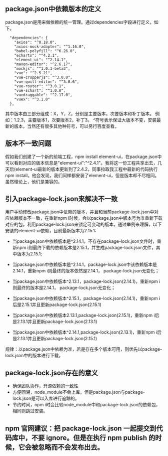 ## package.json中依赖版本的定义
package.json是用来做依赖的统一管理。通过dependencies字段进行定义，如下。
```
  "dependencies": {
    "axios": "^0.18.0",
    "axios-mock-adapter": "^1.16.0",
    "babel-polyfill": "^6.26.0",
    "echarts": "^4.2.1",
    "element-ui": "^2.14.1",
    "mavon-editor": "^2.6.17",
    "mockjs": "^1.0.1-beta3",
    "vue": "^2.5.21",
    "vue-cropperjs": "^3.0.0",
    "vue-quill-editor": "^3.0.6",
    "vue-router": "^3.0.1",
    "vue-schart": "^1.0.0",
    "vuedraggable": "^2.17.0",
    "vuex": "^3.1.0"
  },
```
其中版本由三部分组成：X，Y，Z，分别是主要版本，次要版本和补丁版本。
例如：1.2.3，主要版本1，次要版本2，补丁3。
^符号表示保证大版本不变，安装最新的版本，当然还有很多其他种符号，可以另行百度查看。

## 版本不一致问题
假如我们创建了一个新的前端工程，npm install element-ui，在package.json中可以看到对应的版本信息是"element-ui":"^2.4.1"。我将这一份工程共享出去，几天后(element-ui最新的版本更新到了2.4.2，同事拉取我工程中最新的代码执行npm install。他会发现，我们同样都安装了element-ui，但是版本却不尽相同。虽然理论上，他们是兼容的。

## 引入package-lock.json来解决不一致
用户手动修改package.json中依赖的版本，并且和当前package-lock.json中对应依赖版本不一致，在重新npm i时候，会以package.json中版本号为准重新下载对应的包。利用package-lock.json来锁定可变动的版本，通过举例来理解，以下安装的element-ui依赖，目前最新版本为2.15.1:

- 当package.json中依赖版本是^2.14.1，不存在package-lock.json文件时，重新npm i则最终下载的依赖版本是2.15.1，并生成package-lock.json文件，其中版本为2.15.1;

- 当package.json中依赖版本是^2.14.1，package-lock.json中该依赖版本是2.14.1，重新npm i则最终的版本依然是2.14.1， package-lock.json无变化；

- 当package.json中依赖版本^2.13.1，package-lock.json(2.14.1)，重新npm i则最终的版本是2.14.1， package-lock.json无变化；

- 当package.json中依赖版本^2.15.1，package-lock.json(2.14.1)，重新npm i后是2.15.1并且更新package-lock.json(2.15.1)

- 当package.json中依赖版本2.13.1,package-lock.json(2.15.1)，重新npm i后是2.13.1并且更新package-lock.json(2.13.1)

- 当package.json中依赖版本^2.14.1,package-lock.json(2.13.1)，重新npm i后是2.13.1并且更新package-lock.json(2.15.1)

规律：以package.json中依赖为准，若是存在多个版本可用，则优先以package-lock.json中的版本进行下载。

## package-lock.json存在的意义
- 确保团队协作，开源依赖的一致性
- 方便回溯，node_module不会上库，但是package.json与package-lock.json是可以入库进行追踪的。
- 节约时间，npm i时会比较node_module中和package-lock.json的依赖包，相同则跳过安装。

## npm 官网建议：把 package-lock.json 一起提交到代码库中，不要 ignore。但是在执行 npm publish 的时候，它会被忽略而不会发布出去。




 

